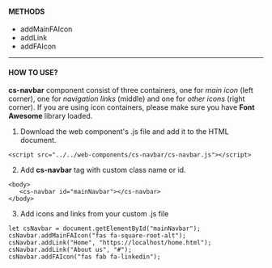 #### METHODS


* addMainFAIcon</br>
* addLink</br>
* addFAIcon</br>

<hr>



#### HOW TO USE?

**cs-navbar** component consist of three containers, one for _main icon_ (left corner), one for _navigation links_ (middle) 
and one for _other icons_ (right corner). If you are using icon containers, please make sure you have **Font Awesome** library loaded. 

1. Download the web component's .js file and add it to the HTML document. 

```
<script src="../../web-components/cs-navbar/cs-navbar.js"></script>
```

2. Add **cs-navbar** tag with custom class name or id.

```
<body>
   <cs-navbar id="mainNavbar"></cs-navbar>
</body>
```

3. Add icons and links from your custom .js file

```
let csNavbar = document.getElementById("mainNavbar");
csNavbar.addMainFAIcon("fas fa-square-root-alt");
csNavbar.addLink("Home", "https://localhost/home.html");
csNavbar.addLink("About us", "#");
csNavbar.addFAIcon("fas fab fa-linkedin");
```
                  

